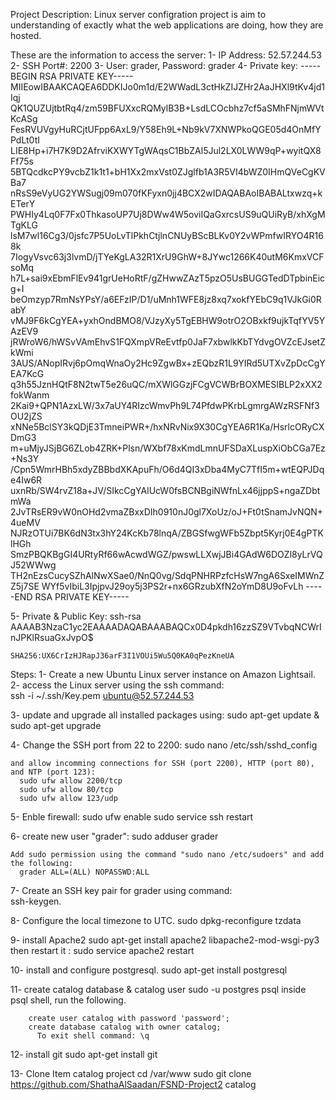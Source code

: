 Project Description:
    Linux server configration project is aim to understanding of exactly what the web applications are doing, how they are hosted.

These are the information to access the server:
  1- IP Address: 52.57.244.53
  2- SSH Port#: 2200
  3- User: grader, Password: grader
  4- Private key:
    -----BEGIN RSA PRIVATE KEY-----
MIIEowIBAAKCAQEA6DDKIJo0m1d/E2WWadL3ctHkZIJZHr2AaJHXl9tKv4jd1Iqj
QK1QUZUjtbtRq4/zm59BFUXxcRQMylB3B+LsdLCOcbhz7cf5aSMhFNjmWVtKcASg
FesRVUVgyHuRCjtUFpp6AxL9/Y58Eh9L+Nb9kV7XNWPkoQGE05d4OnMfYPdLt0tI
LIE8Hp+i7H7K9D2AfrviKXWYTgWAqsC1BbZAl5Jul2LX0LWW9qP+wyitQX8Ff75s
5BTQcdkcPY9vcbZ1k1t1+bH1Xx2mxVst0ZJglfb1A3R5VI4bWZ0IHmQVeCgKVBa7
nRsS9eVyUG2YWSugj09m070fKFyxn0jj4BCX2wIDAQABAoIBABALtxwzq+kETerY
PWHIy4Lq0F7Fx0ThkasoUP7Uj8DWw4W5oviIQaGxrcsUS9uQUiRyB/xhXgMTgKLG
lsM7wl16Cg3/0jsfc7P5UoLvTlPkhCtjlnCNUyBScBLKv0Y2vWPmfwIRYO4R168k
7IogyVsvc63j3lvmD/jTYeKgLA32R1XrU9GhW+8JYwc1266K40utM6KmxVCFsoMq
h7L+sai9xEbmFlEv941grUeHoRtF/gZHwwZAzT5pzO5UsBUGGTedDTpbinEicg+I
beOmzyp7RmNsYPsY/a6EFzIP/D1/uMnh1WFE8jz8xq7xokfYEbC9q1VJkGi0RabY
vMJ9F6kCgYEA+yxhOndBMO8/VJzyXy5TgEBHW9otrO2OBxkf9ujkTqfYV5YAzEV9
jRWroW6/hWSvVAmEhvS1FQXmpVReEvtfp0JaF7xbwlkKbTYdvgOVZcEJsetZkWmi
3AUS/ANopIRvj6pOmqWnaOy2Hc9ZgwBx+zEQbzR1L9YIRd5UTXvZpDcCgYEA7KcG
q3h55JznHQtF8N2twT5e26uQC/mXWlGGzjFCgVCWBrBOXMESIBLP2xXX2fokWanm
2Kai9+QPN1AzxLW/3x7aUY4RIzcWmvPh9L74PfdwPKrbLgmrgAWzRSFNf3OU2jZS
xNNe5BclSY3kQDjE3TmneiPWR+/hxNRvNix9X30CgYEA6R1Ka/HsrlcORyCXDmG3
m+uMjyJSjBG6ZLob4ZRK+Plsn/WXbf78xKmdLmnUFSDaXLuspXiObCGa7Ez+Ns3Y
/Cpn5WmrHBh5xdyZBBbdXKApuFh/O6d4QI3xDba4MyC7TfI5m+wtEQPJDqe4Iw6R
uxnRb/SW4rvZ18a+JV/SIkcCgYAlUcW0fsBCNBgiNWfnLx46jjppS+ngaZDbtmWa
2JvTRsER9vW0nOHd2vmaZBxxDIh0910nJ0gl7XoUz/oJ+Ft0tSnamJvNQN+4ueMV
NJRzOTUi7BK6dN3tx3hY24KcKb78lnqA/ZBGSfwgWFb5Zbpt5Kyrj0E4gPTKlHGh
SmzPBQKBgGI4URtyRf66wAcwdWGZ/pwswLLXwjJBi4GAdW6DOZl8yLrVQJ52WWwg
TH2nEzsCucySZhAlNwXSae0/NnQ0vg/SdqPNHRPzfcHsW7ngA6SxeIMWnZZ5j7SE
WYf5vIbiL3IpjpvJ29oy5j3PS2r+nx6GRzubXfN2oYmD8U9oFvLh
-----END RSA PRIVATE KEY-----

5- Private & Public Key:
    ssh-rsa AAAAB3NzaC1yc2EAAAADAQABAAABAQCx0D4pkdh16zzSZ9VTvbqNCWrInJPKlRsuaGxJvpO$
    
    SHA256:UX6CrIzHJRapJ36arF3I1VOUi5Wu5Q0KA0qPezKneUA 




Steps:
  1- Create a new Ubuntu Linux server instance on Amazon Lightsail.
  2- access the Linux server using the ssh command:  
    ssh -i ~/.ssh/Key.pem  ubuntu@52.57.244.53

  3- update and upgrade all installed packages using:
    sudo apt-get update & sudo apt-get upgrade
    
  4- Change the SSH port from 22 to 2200:
    sudo nano /etc/ssh/sshd_config

    and allow incomming connections for SSH (port 2200), HTTP (port 80), and NTP (port 123):
      sudo ufw allow 2200/tcp
      sudo ufw allow 80/tcp
      sudo ufw allow 123/udp
        
  5- Enble firewall:
      sudo ufw enable
      sudo service ssh restart
      
  6- create new user "grader":
     sudo adduser grader
     
    Add sudo permission using the command "sudo nano /etc/sudoers" and add the following:
      grader ALL=(ALL) NOPASSWD:ALL
    
  7- Create an SSH key pair for grader using command:  
      ssh-keygen.
      
  8- Configure the local timezone to UTC.
      sudo dpkg-reconfigure tzdata
      
  9- install Apache2
      sudo apt-get install apache2 libapache2-mod-wsgi-py3
      then restart it : sudo service apache2 restart
      
  10- install and configure postgresql.
      sudo apt-get install postgresql
    
  11- create catalog database & catalog user
      sudo -u postgres psql
      inside psql shell, run the following.

        create user catalog with password 'password';
        create database catalog with owner catalog;
          To exit shell command: \q
  
  12- install git
      sudo apt-get install git
      
  13- Clone Item catalog project
      cd /var/www sudo git clone https://github.com/ShathaAlSaadan/FSND-Project2 catalog
      
 
